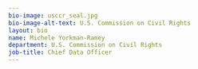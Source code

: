 ```yaml
---
bio-image: usccr_seal.jpg
bio-image-alt-text: U.S. Commission on Civil Rights
layout: bio
name: Michele Yorkman-Ramey
department: U.S. Commission on Civil Rights
job-title: Chief Data Officer
---
```

